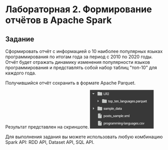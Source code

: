 # Лабораторная 2. Формирование отчётов в Apache Spark
## Задание
Сформировать отчёт с информацией о 10 наиболее популярных языках программирования по итогам года за период с 2010 по 2020 годы. Отчёт будет отражать динамику изменения популярности языков программирования и представлять собой набор таблиц "топ-10" для каждого года.

Получившийся отчёт сохранить в формате Apache Parquet.

Результат представлен на скриншоте.
<img src="/LR2/LR2.png" width="200"/>

Для выполнения задания вы можете использовать любую комбинацию Spark API: RDD API, Dataset API, SQL API.
